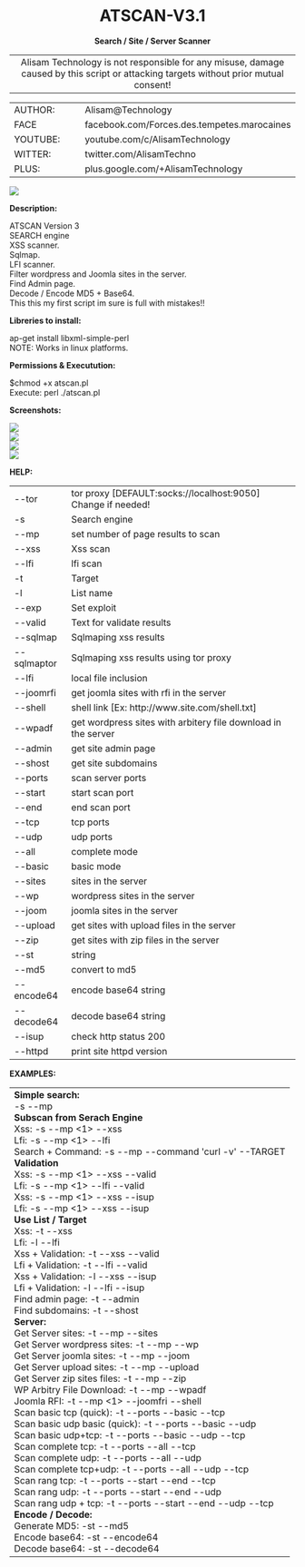 <h1 align="center">ATSCAN-V3.1</h1>
<p align="center"> <b>Search / Site / Server Scanner </b></p>
<center>
<table border="0" cellpadding="0" cellspacing="2" width="100%px">
  <tr>
    <td align="center">Alisam Technology is not responsible for any misuse, damage caused by this script or attacking targets without prior mutual consent!</td>
  </tr>
</table>
</center>
<table border="0" cellpadding="0" cellspacing="2" width="100%px">
  <tr>
    <td width="30%">AUTHOR:</td><td>Alisam@Technology</td>
  </tr>
  <tr>
    <td width="30%">FACE</td><td>facebook.com/Forces.des.tempetes.marocaines</td>
  </tr>
  <tr>
    <td width="30%">YOUTUBE:</td><td>youtube.com/c/AlisamTechnology</td>
  </tr>
  <tr>
    <td width="30%">WITTER:</td><td>twitter.com/AlisamTechno</td>
  </tr>
  <tr>
    <td width="30%">PLUS:</td><td>plus.google.com/+AlisamTechnology</td>
  </tr>
</table>

<img src="http://i.imgur.com/3uTDVJq.jpg" />
<p> <b>Description: </b></p>
ATSCAN Version 3 <br /> SEARCH engine <br />XSS scanner. <br /> Sqlmap. <br /> LFI scanner.<br /> Filter wordpress and Joomla sites in the server. <br />Find Admin page.<br /> Decode / Encode MD5 + Base64. <br />This this my first script im sure is full with mistakes!! 

<p> <b>Libreries to install: </b></p>
ap-get install libxml-simple-perl <br />
NOTE: Works in linux platforms.

<p> <b>Permissions & Executution: </b></p>
$chmod +x atscan.pl </br>
Execute: perl ./atscan.pl

<p> <b>Screenshots: </b></p>
<img src="http://i.imgur.com/kAHDYnd.jpg" /><br />
<img src="http://i.imgur.com/atgEOXR.jpg" /><br />
<img src="http://i.imgur.com/dgvdZ6O.jpg" /><br />
<img src="http://i.imgur.com/U1TA0iM.jpg" /><br />

<p> <b>HELP: </b></p>
<table cellpadding="0" cellspacing="2" border="0">
  <tr>
    <td width="20%">--tor</td>
    <td>tor proxy [DEFAULT:socks://localhost:9050] Change if needed!</td>
  </tr>
  
  <tr>
    <td width="20%">-s</td>
    <td>Search engine</td>
  </tr>
  
  <tr>
    <td width="20%">--mp</td>
    <td>set number of page results to scan</td>
  </tr>
  
  <tr>
    <td width="20%">--xss</td>
    <td>Xss scan</td>
  </tr>
  
  
  <tr>
    <td width="20%">--lfi</td>
    <td>lfi scan</td>
  </tr>
  
  <tr>
    <td width="20%">-t</td>
    <td>Target</td>
  </tr>
  <tr>
    <td width="20%">-l</td>
    <td>List name</td>
  </tr>
  <tr>
    <td width="20%">--exp</td>
    <td>Set exploit</td>
  </tr>
  <tr>
    <td width="20%">--valid</td>
    <td>Text for validate results</td>
  </tr>
  <tr>
    <td width="20%">--sqlmap</td>
    <td>Sqlmaping xss results</td>
  </tr>
  <tr>
    <td width="20%">--sqlmaptor</td>
    <td>Sqlmaping xss results using tor proxy</td>
  </tr>
  <tr>
    <td width="20%">--lfi</td>
    <td>local file inclusion</td>
  </tr>
  <tr>
    <td width="20%">--joomrfi</td>
    <td>get joomla sites with rfi in the server</td>
  </tr>
  <tr>
    <td width="20%">--shell</td>
    <td>shell link [Ex: http://www.site.com/shell.txt]</td>
  </tr>
  <tr>
    <td width="20%">--wpadf</td>
    <td>get wordpress sites with arbitery file download in the server</td>
  </tr>
  <tr>
    <td width="20%">--admin</td>
    <td>get site admin page</td>
  </tr>
  <tr>
    <td width="20%">--shost</td>
    <td>get site subdomains</td>
  </tr>
  <tr>
    <td width="20%">--ports</td>
    <td>scan server ports</td>
  </tr>
  <tr>
    <td width="20%">--start</td>
    <td>start scan port</td>
  </tr>
  <tr>
    <td width="20%">--end</td>
    <td>end scan port</td>
  </tr>
  <tr>
    <td width="20%">--tcp</td>
    <td>tcp ports</td>
  </tr>
  <tr>
    <td width="20%">--udp</td>
    <td>udp ports</td>
  </tr>
  <tr>
    <td width="20%">--all</td>
    <td>complete mode</td>
  </tr>
  <tr>
    <td width="20%">--basic</td>
    <td>basic mode</td>
  </tr>
  <tr>
    <td width="20%">--sites</td>
    <td>sites in the server</td>
  </tr>
  <tr>
    <td width="20%">--wp</td>
    <td>wordpress sites in the server</td>
  </tr>
  <tr>
    <td width="20%">--joom</td>
    <td>joomla sites in the server</td>
  </tr>
  <tr>
    <td width="20%">--upload</td>
    <td>get sites with upload files in the server</td>
  </tr>
  <tr>
    <td width="20%">--zip</td>
    <td>get sites with zip files in the server</td>
  </tr>
  <tr>
    <td width="20%">--st</td>
    <td>string</td>
  </tr>
  <tr>
    <td width="20%">--md5</td>
    <td>convert to md5</td>
  </tr>
  <tr>
    <td width="20%">--encode64</td>
    <td>encode base64 string</td>
  </tr>
  <tr>
    <td width="20%">--decode64</td>
    <td>decode base64 string</td>
  </tr>
  <tr>
    <td width="20%">--isup</td>
    <td>check http status 200</td>
  </tr>
  <tr>
    <td width="20%">--httpd</td>
    <td>print site httpd version</td>
  </tr>
</table>
<p> <b>EXAMPLES: </b></p>
<table cellpadding="0" cellspacing="2" border="0">
  <tr>
    <td>
    <b>Simple search:</b><BR/>
    -s <dork> --mp <number of page results to scan><BR/>
    <B>Subscan from Serach Engine</B><BR/>
    Xss: -s <dork> --mp <1> --xss<BR/>
    Lfi: -s <dork> --mp <1> --lfi<BR/>
    Search + Command: -s <dork> --mp <value> --command 'curl -v' --TARGET<BR/>
    <b>Validation</b><BR/>
    Xss: -s <dork> --mp <1> --xss --valid <txt><BR/>
    Lfi: -s <dork> --mp <1> --lfi --valid <txt><BR/>
    Xss: -s <dork> --mp <1> --xss --isup<BR/>
    Lfi: -s <dork> --mp <1> --xss --isup<BR/>
    <b>Use List / Target</b><BR/>
    Xss: -t <target> --xss<BR/>
    Lfi: -l <target> --lfi<BR/>
    Xss + Validation: -t <target> --xss --valid <txt><BR/>
    Lfi + Validation: -t <target> --lfi --valid <txt> <BR/>
    Xss + Validation: -l <list.txt> --xss --isup<BR/>
    Lfi + Validation: -l <list.txt> --lfi --isup <BR/>
    Find admin page: -t <target> --admin <BR/>
    Find subdomains: -t <target> --shost <BR/>
    <b>Server:  </b><BR/>
    Get Server sites: -t <ip> --mp <value> --sites <BR/>
    Get Server wordpress sites: -t <ip> --mp <value> --wp  <BR/>
    Get Server joomla sites: -t <ip> --mp <value> --joom  <BR/>
    Get Server upload sites: -t <ip> --mp <value> --upload  <BR/>
    Get Server zip sites files: -t <ip> --mp <value> --zip  <BR/>
    WP Arbitry File Download: -t <ip> --mp <value> --wpadf  <BR/>
    Joomla RFI: -t <ip> --mp <1> --joomfri --shell <shell link> <BR/>
    Scan basic tcp (quick): -t <ip> --ports --basic --tcp <BR/>
    Scan basic udp basic (quick): -t <ip> --ports --basic --udp <BR/>
    Scan basic udp+tcp: -t <ip> --ports --basic --udp --tcp <BR/>
    Scan complete tcp: -t <ip> --ports --all --tcp <BR/>
    Scan complete udp: -t <ip> --ports --all --udp <BR/>
    Scan complete tcp+udp: -t <ip> --ports --all --udp --tcp <BR/>
    Scan rang tcp: -t <ip> --ports --start --end --tcp <BR/>
    Scan rang udp: -t <ip> --ports --start --end --udp <BR/>
    Scan rang udp + tcp: -t <ip> --ports --start <value> --end <value> --udp --tcp <BR/>
    <b>Encode / Decode:  </b><BR/>
    Generate MD5: -st <string> --md5  <BR/>
    Encode base64: -st <string> --encode64  <BR/>
    Decode base64: -st <string> --decode64  <BR/>
    </td>
  </tr>
</table>


